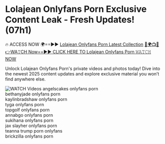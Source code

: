 # Lolajean Onlyfans Porn Exclusive Content Leak - Fresh Updates! (07h1)

🔥 ACCESS NOW 🌍==►► <a href="https://tinyurl.com/3fjeunct" rel="nofollow">Lolajean Onlyfans Porn Latest Collection</a></h3>
[🔴🌍📺📱👉WA𝚃CH Now==►► CLICK HERE TO Lolajean Onlyfans Porn 𝚆𝙰𝚃𝙲𝙷 NOW](https://tinyurl.com/3fjeunct)

Unlock Lolajean Onlyfans Porn's private videos and photos today! Dive into the newest 2025 content updates and explore exclusive material you won’t find anywhere else.


<a href="https://tinyurl.com/3fjeunct" rel="nofollow" data-target="animated-image.originalLink"><img src="https://camo.githubusercontent.com/8a4f000d20f83aca3bf7ec5f350d767afa0574a8a352519fd8cfa583a6f93a33/68747470733a2f2f692e696d6775722e636f6d2f644a486b345a712e676966" alt="WATCH Videos" data-canonical-src="https://i.imgur.com/dJHk4Zq.gif" style="max-width: 100%; display: inline-block;" data-target="animated-image.originalImage"></a>
angelscakes onlyfans porn<br>
bethanyjade onlyfans porn<br>
kaylinbradshaw onlyfans porn<br>
tyga onlyfans porn<br>
topgolf onlyfans porn<br>
annabgo onlyfans porn<br>
sukihana onlyfans porn<br>
jax slayher onlyfans porn<br>
teanna trump porn onlyfans<br>
brickzilla onlyfans porn